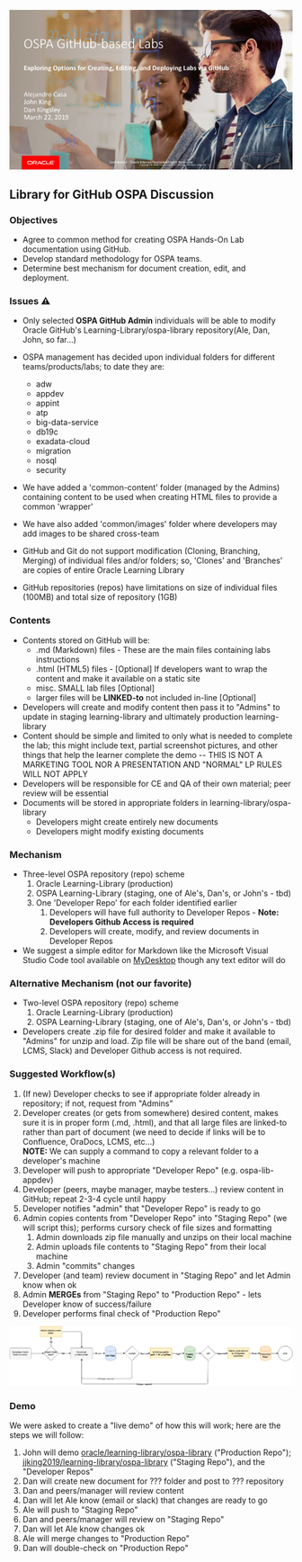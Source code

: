 ![](images/GitHub1.png)

## Library for GitHub OSPA Discussion
### Objectives
* Agree to common method for creating OSPA Hands-On Lab documentation using GitHub.
* Develop standard methodology for OSPA teams.
* Determine best mechanism for document creation, edit, and deployment.

### Issues :warning:
* Only selected **OSPA GitHub Admin** individuals will be able to modify Oracle GitHub's Learning-Library/ospa-library repository(Ale, Dan, John, so far...)
* OSPA management has decided upon individual folders for different teams/products/labs; to date they are: 
  * adw 
  * appdev 
  * appint 
  * atp 
  * big-data-service
  * db19c
  * exadata-cloud 
  * migration 
  * nosql 
  * security
* We have added a 'common-content' folder (managed by the Admins) containing content to be used when creating HTML files to provide a common 'wrapper'
* We have also added 'common/images' folder where developers may add images to be shared cross-team
 
* GitHub and Git do not support modification (Cloning, Branching, Merging) of individual files and/or folders; so, 'Clones' and 'Branches' are copies of entire Oracle Learning Library
* GitHub repositories (repos) have limitations on size of individual files (100MB) and total size of repository (1GB)
### Contents
* Contents stored on GitHub will be:
  * .md (Markdown) files - These are the main files containing labs instructions
  * .html (HTML5) files - [Optional] If developers want to wrap the content and make it available on a static site
  * misc. SMALL lab files [Optional]
  * larger files will be **LINKED-to** not included in-line [Optional]
* Developers will create and modify content then pass it to "Admins" to update in staging learning-library and ultimately production learning-library
* Content should be simple and limited to only what is needed to complete the lab; this might include text, partial screenshot pictures, and other things that help the learner complete the demo -- THIS IS NOT A MARKETING TOOL NOR A PRESENTATION AND "NORMAL" LP RULES WILL NOT APPLY
* Developers will be responsible for CE and QA of their own material; peer review will be essential
* Documents will be stored in appropriate folders in learning-library/ospa-library
  * Developers might create entirely new documents
  * Developers might modify existing documents
  
### Mechanism
* Three-level OSPA repository (repo) scheme
   1. Oracle Learning-Library (production)
   1. OSPA Learning-Library (staging, one of Ale's, Dan's, or John's - tbd)
   1. One 'Developer Repo' for each folder identified earlier
      1. Developers will have full authority to Developer Repos - **Note: Developers Github Access is required**
      1. Developers will create, modify, and review documents in Developer Repos
* We suggest a simple editor for Markdown like the Microsoft Visual Studio Code tool available on [MyDesktop](http://mydesktop.oraclecorp.com/myd/myd_software_licenses.show_complete_list) though any text editor will do

### Alternative Mechanism (not our favorite)
* Two-level OSPA repository (repo) scheme
   1. Oracle Learning-Library (production)
   1. OSPA Learning-Library (staging, one of Ale's, Dan's, or John's - tbd)
* Developers create .zip file for desired folder and make it available to "Admins" for unzip and load. Zip file will be share out of the band (email, LCMS, Slack) and Developer Github access is not required.

### Suggested Workflow(s)
   1. (If new) Developer checks to see if appropriate folder already in repository; if not, request from "Admins"
   1. Developer creates (or gets from somewhere) desired content, makes sure it is in proper form (.md, .html), and that all large files are linked-to rather than part of document (we need to decide if links will be to Confluence, OraDocs, LCMS, etc...)</br>
   __NOTE:__ We can supply a command to copy a relevant folder to a developer's machine
   1. Developer will push to appropriate "Developer Repo" (e.g. ospa-lib-appdev)
   1. Developer (peers, maybe manager, maybe testers...) review content in GitHub; repeat 2-3-4 cycle until happy
   1. Developer notifies "admin" that "Developer Repo" is ready to go
   1. Admin copies contents from "Developer Repo" into "Staging Repo" (we will script this); performs cursory check of file sizes and formatting
      1. Admin downloads zip file manually and unzips on their local machine
      1. Admin uploads file contents to "Staging Repo" from their local machine
      1. Admin "commits" changes
   1. Developer (and team) review document in "Staging Repo" and let Admin know when ok
   1. Admin __MERGEs__ from "Staging Repo" to "Production Repo" - lets Developer know of success/failure
   1. Developer performs final check of "Production Repo"
   
   
   ![](images/Flowchart.png)
   

### Demo
We were asked to create a "live demo" of how this will work; here are the steps we will follow:

1. John will demo [oracle/learning-library/ospa-library](https://github.com/oracle/learning-library) ("Production Repo"); [jjking2019/learning-library/ospa-library](https://github.com/jjking2019/learning-library) ("Staging Repo"), and the "Developer Repos"
1. Dan will create new document for ??? folder and post to ??? repository
1. Dan and peers/manager will review content
1. Dan will let Ale know (email or slack) that changes are ready to go
1. Ale will push to "Staging Repo"
1. Dan and peers/manager will review on "Staging Repo"
1. Dan will let Ale know changes ok
1. Ale will merge changes to "Production Repo"
1. Dan will double-check on "Production Repo"
